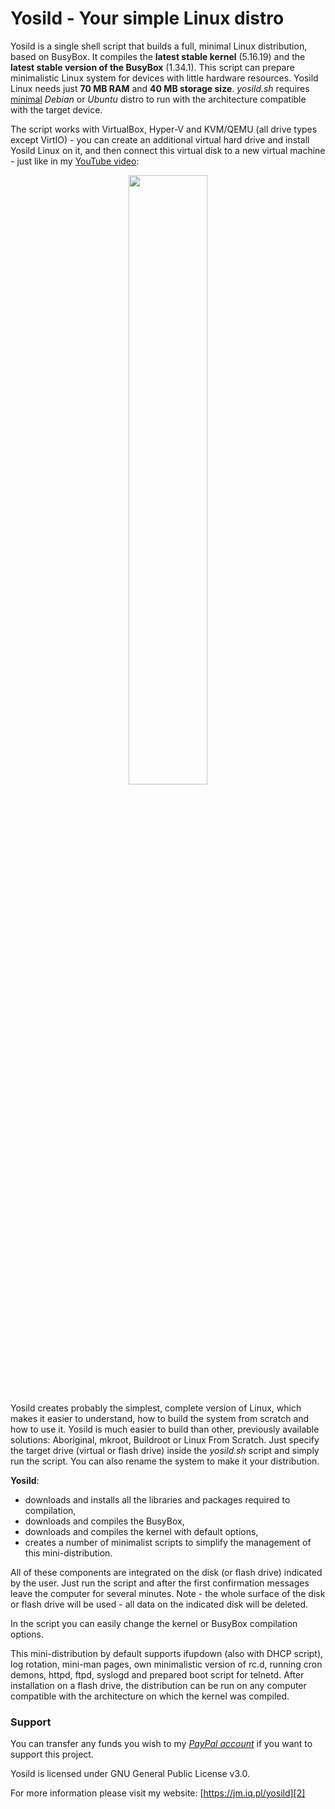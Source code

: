 # Yosild - Your simple Linux distro

Yosild is a single shell script that builds a full, minimal Linux distribution,
based on BusyBox. It compiles the **latest stable kernel** (5.16.19) and the
**latest stable version of the BusyBox** (1.34.1). This script can prepare
minimalistic Linux system for devices with little hardware resources. Yosild Linux
needs just **70 MB RAM** and **40 MB storage size**. *yosild.sh* requires
[minimal][1] *Debian* or *Ubuntu* distro to run with the architecture compatible
with the target device.

The script works with VirtualBox, Hyper-V and KVM/QEMU (all drive types except
VirtIO) - you can create an additional virtual hard drive and install Yosild Linux
on it, and then connect this virtual disk to a new virtual machine - just like in
my [YouTube video][3]:
<p align="center"><a href="https://www.youtube.com/watch?v=BPXxPZBBeJ0" target="_blank"><img src="https://jm.iq.pl/yosild/yosild_mov2.jpg" width="50%"></a></p>

Yosild creates probably the simplest, complete version of Linux, which makes it
easier to understand, how to build the system from scratch and how to use it. 
Yosild is much easier to build than other, previously available solutions:
Aboriginal, mkroot, Buildroot or Linux From Scratch. Just specify the target
drive (virtual or flash drive) inside the *yosild.sh* script and simply run the
script. You can also rename the system to make it your distribution.

**Yosild**:

* downloads and installs all the libraries and packages required to compilation,
* downloads and compiles the BusyBox,
* downloads and compiles the kernel with default options,
* creates a number of minimalist scripts to simplify the management of this mini-distribution.

All of these components are integrated on the disk (or flash drive) indicated by
the user. Just run the script and after the first confirmation messages leave
the computer for several minutes. Note - the whole surface of the disk or flash
drive will be used - all data on the indicated disk will be deleted.

In the script you can easily change the kernel or BusyBox compilation options.

This mini-distribution by default supports ifupdown (also with DHCP script), log
rotation, mini-man pages, own minimalistic version of rc.d, running cron demons,
httpd, ftpd, syslogd and prepared boot script for telnetd. After installation on
a flash drive, the distribution can be run on any computer compatible with the
architecture on which the kernel was compiled.

### Support

You can transfer any funds you wish to my
*[PayPal account](https://www.paypal.com/paypalme/jaromaz)* if you want to
support this project.

Yosild is licensed under GNU General Public License v3.0.

For more information please visit my website: [https://jm.iq.pl/yosild][2]

[1]: https://www.debian.org/CD/netinst/
[2]: https://jm.iq.pl/yosild
[3]: https://www.youtube.com/watch?v=BPXxPZBBeJ0
